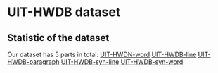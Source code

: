 # UIT-HWDB dataset

## Statistic of the dataset 

Our dataset has 5 parts in total:
[UIT-HWDN-word](https://drive.google.com/drive/folders/1YYE37ApgxiXOjpm7-mZKq8q472TkvdkA?usp=sharing)
[UIT-HWDB-line]()
[UIT-HWDB-paragraph]()
[UIT-HWDB-syn-line]()
[UIT-HWDB-syn-word]()
